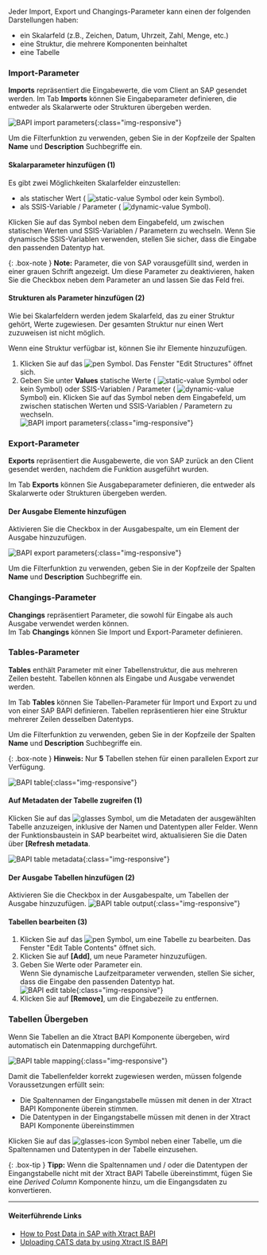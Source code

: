 Jeder Import, Export und Changings-Parameter kann einen der folgenden Darstellungen haben:

- ein Skalarfeld (z.B., Zeichen, Datum, Uhrzeit, Zahl, Menge, etc.)
- eine Struktur, die mehrere Komponenten beinhaltet
- eine Tabelle

### Import-Parameter

**Imports** repräsentiert die Eingabewerte, die vom Client an SAP gesendet werden. 
Im Tab **Imports** können Sie Eingabeparameter definieren, die entweder als Skalarwerte oder Strukturen übergeben werden.

![BAPI import parameters](/img/content/xis/XtractBAPI_ImportParams.png){:class="img-responsive"}

Um die Filterfunktion zu verwenden, geben Sie in der Kopfzeile der Spalten **Name** und **Description** Suchbegriffe ein.<br>

#### Skalarparameter hinzufügen (1)

Es gibt zwei Möglichkeiten Skalarfelder einzustellen: 
- als statischer Wert ( ![static-value](/img/content/icons/runtime-parameters-static.png) Symbol oder kein Symbol).<br>
- als SSIS-Variable / Parameter ( ![dynamic-value](/img/content/icons/runtime-parameters-dynamic.png) Symbol).<br>

Klicken Sie auf das Symbol neben dem Eingabefeld, um zwischen statischen Werten und SSIS-Variablen / Parametern zu wechseln.
Wenn Sie dynamische SSIS-Variablen verwenden, stellen Sie sicher, dass die Eingabe den passenden Datentyp hat.

{: .box-note }
**Note:** Parameter, die von SAP vorausgefüllt sind, werden in einer grauen Schrift angezeigt.
Um diese Parameter zu deaktivieren, haken Sie die Checkbox neben dem Parameter an und lassen Sie das Feld frei.


#### Strukturen als Parameter hinzufügen (2)

Wie bei Skalarfeldern werden jedem Skalarfeld, das zu einer Struktur gehört, Werte zugewiesen. 
Der gesamten Struktur nur einen Wert zuzuweisen ist nicht möglich. 

Wenn eine Struktur verfügbar ist, können Sie ihr Elemente hinzuzufügen.
1. Klicken Sie auf das ![pen](/img/content/icons/pen.png) Symbol. Das Fenster "Edit Structures" öffnet sich.
2. Geben Sie unter **Values** statische Werte ( ![static-value](/img/content/icons/runtime-parameters-static.png) Symbol oder kein Symbol) oder SSIS-Variablen / Parameter ( ![dynamic-value](/img/content/icons/runtime-parameters-dynamic.png) Symbol) ein.
Klicken Sie auf das Symbol neben dem Eingabefeld, um zwischen statischen Werten und SSIS-Variablen / Parametern zu wechseln.<br>
![BAPI import parameters](/img/content/BAPI-Edit-Structure.png){:class="img-responsive"}

### Export-Parameter
**Exports** repräsentiert die Ausgabewerte, die von SAP zurück an den Client gesendet werden, nachdem die Funktion ausgeführt wurden.

Im Tab **Exports** können Sie Ausgabeparameter definieren, die entweder als Skalarwerte oder Strukturen übergeben werden.

#### Der Ausgabe Elemente hinzufügen
Aktivieren Sie die Checkbox in der Ausgabespalte, um ein Element der Ausgabe hinzuzufügen.

![BAPI export parameters](/img/content/xis/XtractBAPI_ExportParams.png){:class="img-responsive"}

Um die Filterfunktion zu verwenden, geben Sie in der Kopfzeile der Spalten **Name** und **Description** Suchbegriffe ein.<br>

### Changings-Parameter

**Changings** repräsentiert Parameter, die sowohl für Eingabe als auch Ausgabe verwendet werden können.<br>
Im Tab **Changings** können Sie Import und Export-Parameter definieren. 

### Tables-Parameter

**Tables** enthält Parameter mit einer Tabellenstruktur, die aus mehreren Zeilen besteht. Tabellen können als Eingabe und Ausgabe verwendet werden.

Im Tab **Tables** können Sie Tabellen-Parameter für Import und Export zu und von einer SAP BAPI definieren.
Tabellen repräsentieren hier eine Struktur mehrerer Zeilen desselben Datentyps.

Um die Filterfunktion zu verwenden, geben Sie in der Kopfzeile der Spalten **Name** und **Description** Suchbegriffe ein.<br>

{: .box-note }
**Hinweis:** Nur **5** Tabellen stehen für einen parallelen Export zur Verfügung.

![BAPI table](/img/content/xis/XtractBAPI_TableParams.png){:class="img-responsive"}

#### Auf Metadaten der Tabelle zugreifen (1)

Klicken Sie auf das ![glasses](/img/content/icons/glasses.png) Symbol, um die Metadaten der ausgewählten Tabelle anzuzeigen, inklusive der Namen und Datentypen aller Felder.
Wenn der Funktionsbaustein in SAP bearbeitet wird, aktualisieren Sie die Daten über **[Refresh metadata**.<br>

![BAPI table metadata](/img/content/BAPI-Table-Metadata.png){:class="img-responsive"}


#### Der Ausgabe Tabellen hinzufügen (2)

Aktivieren Sie die Checkbox in der Ausgabespalte, um Tabellen der Ausgabe hinzuzufügen.
![BAPI table output](/img/content/BAPI-Table-Output.png){:class="img-responsive"}

#### Tabellen bearbeiten (3)

1. Klicken Sie auf das ![pen](/img/content/icons/pen.png) Symbol, um eine Tabelle zu bearbeiten. Das Fenster "Edit Table Contents" öffnet sich.
2. Klicken Sie auf **[Add]**, um neue Parameter hinzuzufügen.
3. Geben Sie Werte oder Parameter ein.<br>
Wenn Sie dynamische Laufzeitparameter verwenden, stellen Sie sicher, dass die Eingabe den passenden Datentyp hat.<br>
![BAPI edit table](/img/content/BAPI-Edit-Table-Contents.png){:class="img-responsive"}
4. Klicken Sie auf **[Remove]**, um die Eingabezeile zu entfernen.

### Tabellen Übergeben

Wenn Sie Tabellen an die Xtract BAPI Komponente übergeben, wird automatisch ein Datenmapping durchgeführt.

![BAPI table mapping](/img/content/ssis-write-xtractis-fuba-02.png){:class="img-responsive"}

Damit die Tabellenfelder korrekt zugewiesen werden, müssen folgende Voraussetzungen erfüllt sein:

- Die Spaltennamen der Eingangstabelle müssen mit denen in der Xtract BAPI Komponente überein stimmen.
- Die Datentypen in der Eingangstabelle müssen mit denen in der Xtract BAPI Komponente übereinstimmen

Klicken Sie auf das ![glasses-icon](/img/content/icons/glasses.png) Symbol neben einer Tabelle, um die Spaltennamen und Datentypen in der Tabelle einzusehen.

{: .box-tip }
**Tipp:** Wenn die Spaltennamen und / oder die Datentypen der Eingangstabelle nicht mit der Xtract BAPI Tabelle übereinstimmt, fügen Sie eine *Derived Column* Komponente hinzu, um die Eingangsdaten zu konvertieren.


*****
#### Weiterführende Links
- [How to Post Data in SAP with Xtract BAPI](https://kb.theobald-software.com/xtract-is/how-to-post-data-in-sap)
- [Uploading CATS data by using Xtract IS BAPI](https://kb.theobald-software.com/xtract-is/uploading-cats-data-by-using-xtract-is-bapi)